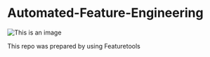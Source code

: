 # Automated-Feature-Engineering
![This is an image](https://www.analyticsvidhya.com/blog/2018/02/feature-labs-launches-python-integrated-software-to-automate-feature-engineering/)

This repo was prepared by using Featuretools
